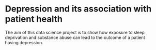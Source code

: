 # Depression and its association with patient health

The aim of this data science project is to show how exposure to sleep deprivation and substance abuse can lead to the outcome of a patient having depression.
